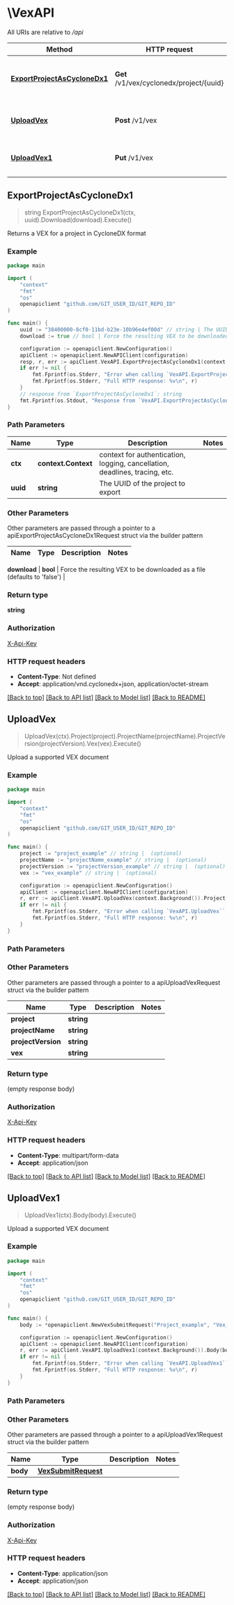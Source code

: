 # \VexAPI

All URIs are relative to */api*

Method | HTTP request | Description
------------- | ------------- | -------------
[**ExportProjectAsCycloneDx1**](VexAPI.md#ExportProjectAsCycloneDx1) | **Get** /v1/vex/cyclonedx/project/{uuid} | Returns a VEX for a project in CycloneDX format
[**UploadVex**](VexAPI.md#UploadVex) | **Post** /v1/vex | Upload a supported VEX document
[**UploadVex1**](VexAPI.md#UploadVex1) | **Put** /v1/vex | Upload a supported VEX document



## ExportProjectAsCycloneDx1

> string ExportProjectAsCycloneDx1(ctx, uuid).Download(download).Execute()

Returns a VEX for a project in CycloneDX format



### Example

```go
package main

import (
	"context"
	"fmt"
	"os"
	openapiclient "github.com/GIT_USER_ID/GIT_REPO_ID"
)

func main() {
	uuid := "38400000-8cf0-11bd-b23e-10b96e4ef00d" // string | The UUID of the project to export
	download := true // bool | Force the resulting VEX to be downloaded as a file (defaults to 'false') (optional)

	configuration := openapiclient.NewConfiguration()
	apiClient := openapiclient.NewAPIClient(configuration)
	resp, r, err := apiClient.VexAPI.ExportProjectAsCycloneDx1(context.Background(), uuid).Download(download).Execute()
	if err != nil {
		fmt.Fprintf(os.Stderr, "Error when calling `VexAPI.ExportProjectAsCycloneDx1``: %v\n", err)
		fmt.Fprintf(os.Stderr, "Full HTTP response: %v\n", r)
	}
	// response from `ExportProjectAsCycloneDx1`: string
	fmt.Fprintf(os.Stdout, "Response from `VexAPI.ExportProjectAsCycloneDx1`: %v\n", resp)
}
```

### Path Parameters


Name | Type | Description  | Notes
------------- | ------------- | ------------- | -------------
**ctx** | **context.Context** | context for authentication, logging, cancellation, deadlines, tracing, etc.
**uuid** | **string** | The UUID of the project to export | 

### Other Parameters

Other parameters are passed through a pointer to a apiExportProjectAsCycloneDx1Request struct via the builder pattern


Name | Type | Description  | Notes
------------- | ------------- | ------------- | -------------

 **download** | **bool** | Force the resulting VEX to be downloaded as a file (defaults to &#39;false&#39;) | 

### Return type

**string**

### Authorization

[X-Api-Key](../README.md#X-Api-Key)

### HTTP request headers

- **Content-Type**: Not defined
- **Accept**: application/vnd.cyclonedx+json, application/octet-stream

[[Back to top]](#) [[Back to API list]](../README.md#documentation-for-api-endpoints)
[[Back to Model list]](../README.md#documentation-for-models)
[[Back to README]](../README.md)


## UploadVex

> UploadVex(ctx).Project(project).ProjectName(projectName).ProjectVersion(projectVersion).Vex(vex).Execute()

Upload a supported VEX document



### Example

```go
package main

import (
	"context"
	"fmt"
	"os"
	openapiclient "github.com/GIT_USER_ID/GIT_REPO_ID"
)

func main() {
	project := "project_example" // string |  (optional)
	projectName := "projectName_example" // string |  (optional)
	projectVersion := "projectVersion_example" // string |  (optional)
	vex := "vex_example" // string |  (optional)

	configuration := openapiclient.NewConfiguration()
	apiClient := openapiclient.NewAPIClient(configuration)
	r, err := apiClient.VexAPI.UploadVex(context.Background()).Project(project).ProjectName(projectName).ProjectVersion(projectVersion).Vex(vex).Execute()
	if err != nil {
		fmt.Fprintf(os.Stderr, "Error when calling `VexAPI.UploadVex``: %v\n", err)
		fmt.Fprintf(os.Stderr, "Full HTTP response: %v\n", r)
	}
}
```

### Path Parameters



### Other Parameters

Other parameters are passed through a pointer to a apiUploadVexRequest struct via the builder pattern


Name | Type | Description  | Notes
------------- | ------------- | ------------- | -------------
 **project** | **string** |  | 
 **projectName** | **string** |  | 
 **projectVersion** | **string** |  | 
 **vex** | **string** |  | 

### Return type

 (empty response body)

### Authorization

[X-Api-Key](../README.md#X-Api-Key)

### HTTP request headers

- **Content-Type**: multipart/form-data
- **Accept**: application/json

[[Back to top]](#) [[Back to API list]](../README.md#documentation-for-api-endpoints)
[[Back to Model list]](../README.md#documentation-for-models)
[[Back to README]](../README.md)


## UploadVex1

> UploadVex1(ctx).Body(body).Execute()

Upload a supported VEX document



### Example

```go
package main

import (
	"context"
	"fmt"
	"os"
	openapiclient "github.com/GIT_USER_ID/GIT_REPO_ID"
)

func main() {
	body := *openapiclient.NewVexSubmitRequest("Project_example", "Vex_example") // VexSubmitRequest |  (optional)

	configuration := openapiclient.NewConfiguration()
	apiClient := openapiclient.NewAPIClient(configuration)
	r, err := apiClient.VexAPI.UploadVex1(context.Background()).Body(body).Execute()
	if err != nil {
		fmt.Fprintf(os.Stderr, "Error when calling `VexAPI.UploadVex1``: %v\n", err)
		fmt.Fprintf(os.Stderr, "Full HTTP response: %v\n", r)
	}
}
```

### Path Parameters



### Other Parameters

Other parameters are passed through a pointer to a apiUploadVex1Request struct via the builder pattern


Name | Type | Description  | Notes
------------- | ------------- | ------------- | -------------
 **body** | [**VexSubmitRequest**](VexSubmitRequest.md) |  | 

### Return type

 (empty response body)

### Authorization

[X-Api-Key](../README.md#X-Api-Key)

### HTTP request headers

- **Content-Type**: application/json
- **Accept**: application/json

[[Back to top]](#) [[Back to API list]](../README.md#documentation-for-api-endpoints)
[[Back to Model list]](../README.md#documentation-for-models)
[[Back to README]](../README.md)

